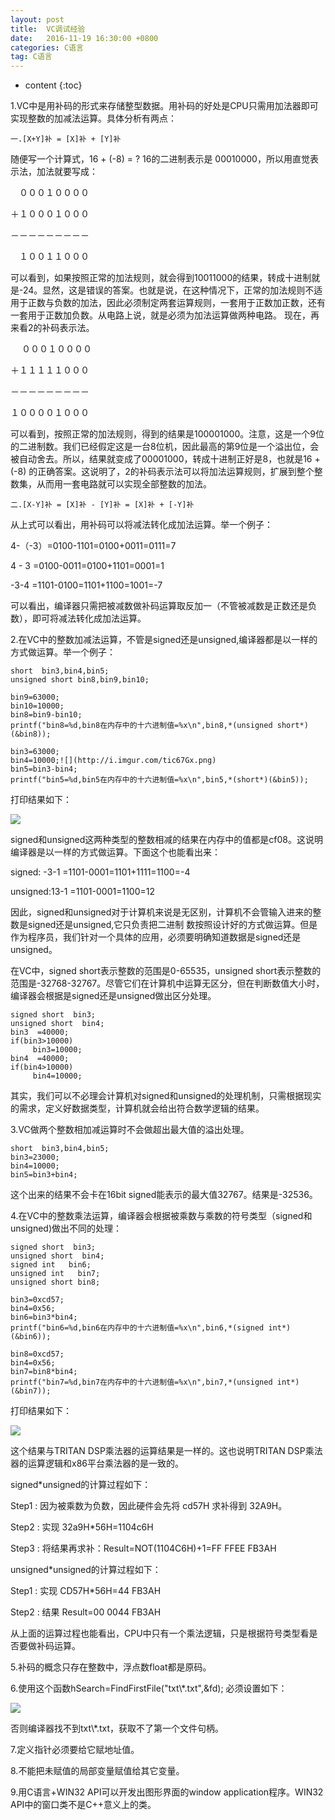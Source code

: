 ```yaml
---
layout: post
title:  VC调试经验
date:   2016-11-19 16:30:00 +0800
categories: C语言
tag: C语言
---
```


* content
{:toc}

1.VC中是用补码的形式来存储整型数据。用补码的好处是CPU只需用加法器即可实现整数的加减法运算。具体分析有两点：

    一.[X+Y]补 = [X]补 + [Y]补

随便写一个计算式，16 + (-8) = ?
16的二进制表示是 00010000，所以用直觉表示法，加法就要写成：

　０００１００００

＋１０００１０００

－－－－－－－－－

　１００１１０００

可以看到，如果按照正常的加法规则，就会得到10011000的结果，转成十进制就是-24。显然，这是错误的答案。也就是说，在这种情况下，正常的加法规则不适用于正数与负数的加法，因此必须制定两套运算规则，一套用于正数加正数，还有一套用于正数加负数。从电路上说，就是必须为加法运算做两种电路。
现在，再来看2的补码表示法。

　 ０００１００００

＋１１１１１０００

－－－－－－－－－

１００００１０００

可以看到，按照正常的加法规则，得到的结果是100001000。注意，这是一个9位的二进制数。我们已经假定这是一台8位机，因此最高的第9位是一个溢出位，会被自动舍去。所以，结果就变成了00001000，转成十进制正好是8，也就是16 + (-8) 的正确答案。这说明了，2的补码表示法可以将加法运算规则，扩展到整个整数集，从而用一套电路就可以实现全部整数的加法。


    二.[X-Y]补 = [X]补 - [Y]补 = [X]补 + [-Y]补

从上式可以看出，用补码可以将减法转化成加法运算。举一个例子：

4-（-3）=0100-1101=0100+0011=0111=7

  4 - 3 =0100-0011=0100+1101=0001=1

  -3-4  =1101-0100=1101+1100=1001=-7



可以看出，编译器只需把被减数做补码运算取反加一（不管被减数是正数还是负数），即可将减法转化成加法运算。

2.在VC中的整数加减法运算，不管是signed还是unsigned,编译器都是以一样的方式做运算。举一个例子：

    short  bin3,bin4,bin5;
	unsigned short bin8,bin9,bin10;

    bin9=63000;
	bin10=10000;
	bin8=bin9-bin10;
	printf("bin8=%d,bin8在内存中的十六进制值=%x\n",bin8,*(unsigned short*)(&bin8));

	bin3=63000;
	bin4=10000;![](http://i.imgur.com/tic67Gx.png)
	bin5=bin3-bin4;
	printf("bin5=%d,bin5在内存中的十六进制值=%x\n",bin5,*(short*)(&bin5));

打印结果如下：

![](https://i.imgur.com/2n1v42b.png)


signed和unsigned这两种类型的整数相减的结果在内存中的值都是cf08。这说明编译器是以一样的方式做运算。下面这个也能看出来：

signed:  -3-1  =1101-0001=1101+1111=1100=-4

unsigned:13-1  =1101-0001=1100=12

因此，signed和unsigned对于计算机来说是无区别，计算机不会管输入进来的整数是signed还是unsigned,它只负责把二进制
数按照设计好的方式做运算。但是作为程序员，我们针对一个具体的应用，必须要明确知道数据是signed还是unsigned。

在VC中，signed short表示整数的范围是0-65535，unsigned short表示整数的范围是-32768-32767。尽管它们在计算机中运算无区分，但在判断数值大小时，编译器会根据是signed还是unsigned做出区分处理。

    signed short  bin3;
	unsigned short  bin4;
    bin3  =40000; 
	if(bin3>10000)
		 bin3=10000;
    bin4  =40000; 
	if(bin4>10000)
		 bin4=10000;

其实，我们可以不必理会计算机对signed和unsigned的处理机制，只需根据现实的需求，定义好数据类型，计算机就会给出符合数学逻辑的结果。

3.VC做两个整数相加减运算时不会做超出最大值的溢出处理。

    short  bin3,bin4,bin5;
    bin3=23000;
	bin4=10000;
	bin5=bin3+bin4;

这个出来的结果不会卡在16bit signed能表示的最大值32767。结果是-32536。

4.在VC中的整数乘法运算，编译器会根据被乘数与乘数的符号类型（signed和unsigned)做出不同的处理：

    signed short  bin3;
	unsigned short  bin4;
	signed int   bin6;
	unsigned int   bin7;
	unsigned short bin8;

    bin3=0xcd57;
	bin4=0x56;
	bin6=bin3*bin4;
	printf("bin6=%d,bin6在内存中的十六进制值=%x\n",bin6,*(signed int*)(&bin6));

	bin8=0xcd57;
	bin4=0x56;
	bin7=bin8*bin4;
	printf("bin7=%d,bin7在内存中的十六进制值=%x\n",bin7,*(unsigned int*)(&bin7));

打印结果如下：

![](https://i.imgur.com/Ri66u13.png)

这个结果与TRITAN DSP乘法器的运算结果是一样的。这也说明TRITAN DSP乘法器的运算逻辑和x86平台乘法器的是一致的。

signed*unsigned的计算过程如下：

Step1 : 因为被乘数为负数，因此硬件会先将 cd57H 求补得到
32A9H。

Step2 : 实现 32a9H*56H=1104c6H

Step3 : 将结果再求补：Result=NOT(1104C6H)+1=FF FFEE FB3AH

unsigned*unsigned的计算过程如下：

Step1 : 实现 CD57H*56H=44 FB3AH

Step2 : 结果 Result=00 0044 FB3AH

从上面的运算过程也能看出，CPU中只有一个乘法逻辑，只是根据符号类型看是否要做补码运算。


5.补码的概念只存在整数中，浮点数float都是原码。

6.使用这个函数hSearch=FindFirstFile("txt\\*.txt",&fd); 必须设置如下：

![](https://i.imgur.com/U2TOucD.png)

否则编译器找不到txt\\*.txt，获取不了第一个文件句柄。

7.定义指针必须要给它赋地址值。

8.不能把未赋值的局部变量赋值给其它变量。

9.用C语言+WIN32 API可以开发出图形界面的window application程序。WIN32 API中的窗口类不是C++意义上的类。









